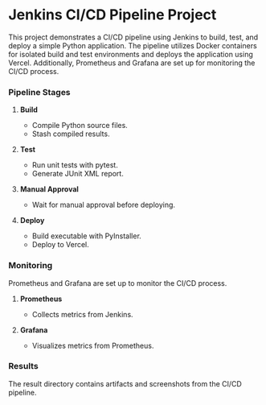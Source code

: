 # Jenkins CI/CD Pipeline Project

This project demonstrates a CI/CD pipeline using Jenkins to build, test, and deploy a simple Python application. The pipeline utilizes Docker containers for isolated build and test environments and deploys the application using Vercel. Additionally, Prometheus and Grafana are set up for monitoring the CI/CD process.

### Pipeline Stages

1. **Build**
    - Compile Python source files.
    - Stash compiled results.

2. **Test**
    - Run unit tests with pytest.
    - Generate JUnit XML report.

3. **Manual Approval**
    - Wait for manual approval before deploying.

4. **Deploy**
    - Build executable with PyInstaller.
    - Deploy to Vercel.


### Monitoring

Prometheus and Grafana are set up to monitor the CI/CD process.

1. **Prometheus**
    - Collects metrics from Jenkins.

2. **Grafana**
    - Visualizes metrics from Prometheus.

### Results

The result directory contains artifacts and screenshots from the CI/CD pipeline.
